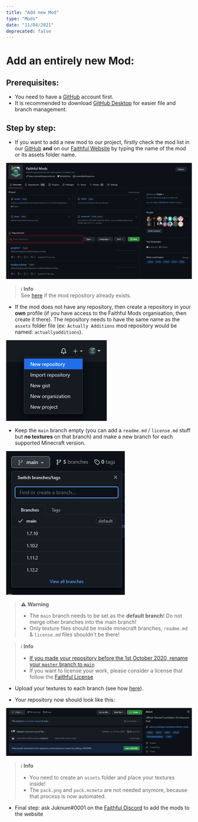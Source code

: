 ```yaml
---
title: "Add new Mod"
type: "Mods"
date: "11/04/2021"
deprecated: false
---
```


# Add an entirely **new** Mod:

## Prerequisites:

- You need to have a [GitHub](https://github.com/) account first.  
- It is recommended to download [GitHub Desktop](https://desktop.github.com/) for easier file and branch management.

## Step by step: 

*  If you want to add a new mod to our project, firstly check the mod list in our [GitHub](https://github.com/Faithful-Mods) **and** on our [Faithful Website](https://faithfulpack.net/mods) by typing the name of the mod or its assets folder name.

<img src="/images/pages/mods/add-new-mod/github-research.png" alt="github-research.png" class="center" loading="lazy">

> ℹ️ **Info**  
> See [here](/pages/mods/add-textures) if the mod repository already exists.

*  If the mod does not have any repository, then create a repository in your **own** profile (if you have access to the Faithful Mods organisation, then create it there). The repository needs to have the same name as the `assets` folder file (ex: `Actually Additions` mod repository would be named: `actuallyadditions`).

<img src="/images/pages/mods/add-new-mod/new-repo-img.png" alt="new-repo-img" class="center" loading="lazy">

*  Keep the `main` branch empty (you can add a `readme.md` / `license.md` stuff but **no textures** on that branch) and make a new branch for each supported Minecraft version.

<img src="/images/pages/mods/add-new-mod/branches-list.png" alt="branches-list" class="center" loading="lazy">

> ⚠️ **Warning**  
> - The `main` branch needs to be set as the **default branch**! Do not merge other branches into the main branch!  
> - Only texture files should be inside minecraft branches, `readme.md` & `license.md` files shouldn't be there!  

> ℹ️ **Info**  
> - [If you made your repository before the 1st October 2020, rename your `master` branch to `main`](https://www.zdnet.com/article/github-to-replace-master-with-main-starting-next-month/)  
> - If you want to license your work, please consider a license that follow the [Faithful License](https://www.faithfulpack.net/license)

* Upload your textures to each branch (see how [here](/pages/mods/add-textures)).

* Your repository now should look like this:

<img src="/images/pages/mods/add-new-mod/final-result.png" alt="final-result" class="center" loading="lazy">  


> ℹ️ **Info**  
> - You need to create an `assets` folder and place your textures inside!
> - The `pack.png` and `pack.mcmeta` are not needed anymore, because that process is now automated.

* Final step: ask Juknum#0001 on the [Faithful Discord](https://discord.gg/sN9YRQbBv7) to add the mods to the website
